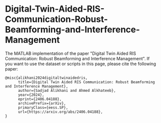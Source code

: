 # Digital-Twin-Aided-RIS-Communication-Robust-Beamforming-and-Interference-Management
The MATLAB implementation of the paper "Digital Twin Aided RIS Communication: Robust Beamforming and Interference Management". If you want to use the dataset or scripts in this page, please cite the following paper:
```
@misc{alikhani2024digitaltwinaidedris,
      title={Digital Twin Aided RIS Communication: Robust Beamforming and Interference Management}, 
      author={Sadjad Alikhani and Ahmed Alkhateeb},
      year={2024},
      eprint={2406.04188},
      archivePrefix={arXiv},
      primaryClass={eess.SP},
      url={https://arxiv.org/abs/2406.04188}, 
}
```
